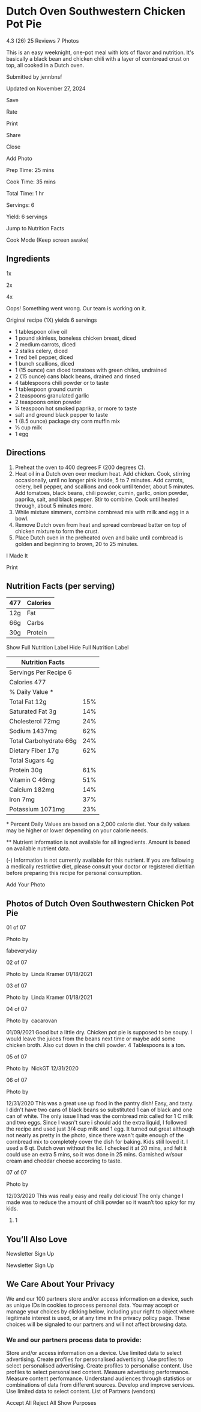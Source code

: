 ​ 

Dutch Oven Southwestern Chicken Pot Pie
=======================================

4.3
(26)
25 Reviews
7 Photos

This is an easy weeknight, one-pot meal with lots of flavor and nutrition. It's basically a black bean and chicken chili with a layer of cornbread crust on top, all cooked in a Dutch oven.

Submitted by
jennbnsf

Updated on November 27, 2024

Save

Rate

Print

Share

Close

 Add Photo

Prep Time:
25 mins

Cook Time:
35 mins

Total Time:
 1 hr

Servings:
6 

Yield:
6 servings

Jump to Nutrition Facts

Cook Mode
(Keep screen awake)

Ingredients
-----------

1x

2x

4x

Oops! Something went wrong. Our team is working on it.

Original recipe (1X) yields 6 servings

* 1 tablespoon olive oil
* 1 pound skinless, boneless chicken breast, diced
* 2 medium carrots, diced
* 2 stalks celery, diced
* 1  red bell pepper, diced
* 1 bunch scallions, diced
* 1 (15 ounce) can diced tomatoes with green chiles, undrained
* 2 (15 ounce) cans black beans, drained and rinsed
* 4 tablespoons chili powder or to taste
* 1 tablespoon ground cumin
* 2 teaspoons granulated garlic
* 2 teaspoons onion powder
* ¼ teaspoon hot smoked paprika, or more to taste
* salt and ground black pepper to taste
* 1 (8.5 ounce) package dry corn muffin mix
* ⅓ cup milk
* 1  egg

Directions
----------

1. Preheat the oven to 400 degrees F (200 degrees C).
2. Heat oil in a Dutch oven over medium heat. Add chicken. Cook, stirring occasionally, until no longer pink inside, 5 to 7 minutes. Add carrots, celery, bell pepper, and scallions and cook until tender, about 5 minutes. Add tomatoes, black beans, chili powder, cumin, garlic, onion powder, paprika, salt, and black pepper. Stir to combine. Cook until heated through, about 5 minutes more.
3. While mixture simmers, combine cornbread mix with milk and egg in a bowl.
4. Remove Dutch oven from heat and spread cornbread batter on top of chicken mixture to form the crust.
5. Place Dutch oven in the preheated oven and bake until cornbread is golden and beginning to brown, 20 to 25 minutes.

 I Made It

Print

Nutrition Facts (per serving)
-----------------------------

| 477 | Calories |
| --- | --- |
| 12g | Fat |
| 66g | Carbs |
| 30g | Protein |

Show Full Nutrition Label
Hide Full Nutrition Label

| Nutrition Facts | |
| --- | --- |
| Servings Per Recipe 6 | |
| Calories 477 | |
| % Daily Value \* | |
| Total Fat 12g | 15% |
| Saturated Fat 3g | 14% |
| Cholesterol 72mg | 24% |
| Sodium 1437mg | 62% |
| Total Carbohydrate 66g | 24% |
| Dietary Fiber 17g | 62% |
| Total Sugars 4g | |
| Protein 30g | 61% |
| Vitamin C 46mg | 51% |
| Calcium 182mg | 14% |
| Iron 7mg | 37% |
| Potassium 1071mg | 23% |

\* Percent Daily Values are based on a 2,000 calorie diet. Your daily values may be higher or lower depending on your calorie needs.

\*\* Nutrient information is not available for all ingredients. Amount is based on available nutrient data.

(-) Information is not currently available for this nutrient. If you are following a medically restrictive diet, please consult your doctor or registered dietitian before preparing this recipe for personal consumption.

 Add Your Photo

Photos of Dutch Oven Southwestern Chicken Pot Pie
-------------------------------------------------

01
of 07

Photo by 

fabeveryday

02
of 07

Photo by 
Linda Kramer
01/18/2021

03
of 07

Photo by 
Linda Kramer
01/18/2021

04
of 07

Photo by 
cacarovan

01/09/2021
Good but a little dry. Chicken pot pie is supposed to be soupy. I would leave the juices from the beans next time or maybe add some chicken broth. Also cut down in the chili powder. 4 Tablespoons is a ton. 

05
of 07

Photo by 
NickGT
12/31/2020

06
of 07

Photo by 

12/31/2020
This was a great use up food in the pantry dish! Easy, and tasty. I didn't have two cans of black beans so substituted 1 can of black and one can of white. The only issue I had was the cornbread mix called for 1 C milk and two eggs. Since I wasn't sure i should add the extra liquid, I followed the recipe and used just 3/4 cup milk and 1 egg. It turned out great although not nearly as pretty in the photo, since there wasn't quite enough of the cornbread mix to completely cover the dish for baking. Kids still loved it. I used a 6 qt. Dutch oven without the lid. I checked it at 20 mins, and felt it could use an extra 5 mins, so it was done in 25 mins. Garnished w/sour cream and cheddar cheese according to taste. 

07
of 07

Photo by 

12/03/2020
This was really easy and really delicious! The only change I made was to reduce the amount of chili powder so it wasn’t too spicy for my kids. 

1. 1

You’ll Also Love
----------------

Newsletter Sign Up

Newsletter Sign Up

We Care About Your Privacy
--------------------------

We and our 100 partners store and/or access information on a device, such as unique IDs in cookies to process personal data. You may accept or manage your choices by clicking below, including your right to object where legitimate interest is used, or at any time in the privacy policy page. These choices will be signaled to our partners and will not affect browsing data.
### We and our partners process data to provide:

Store and/or access information on a device. Use limited data to select advertising. Create profiles for personalised advertising. Use profiles to select personalised advertising. Create profiles to personalise content. Use profiles to select personalised content. Measure advertising performance. Measure content performance. Understand audiences through statistics or combinations of data from different sources. Develop and improve services. Use limited data to select content. 
List of Partners (vendors)

Accept All Reject All Show Purposes